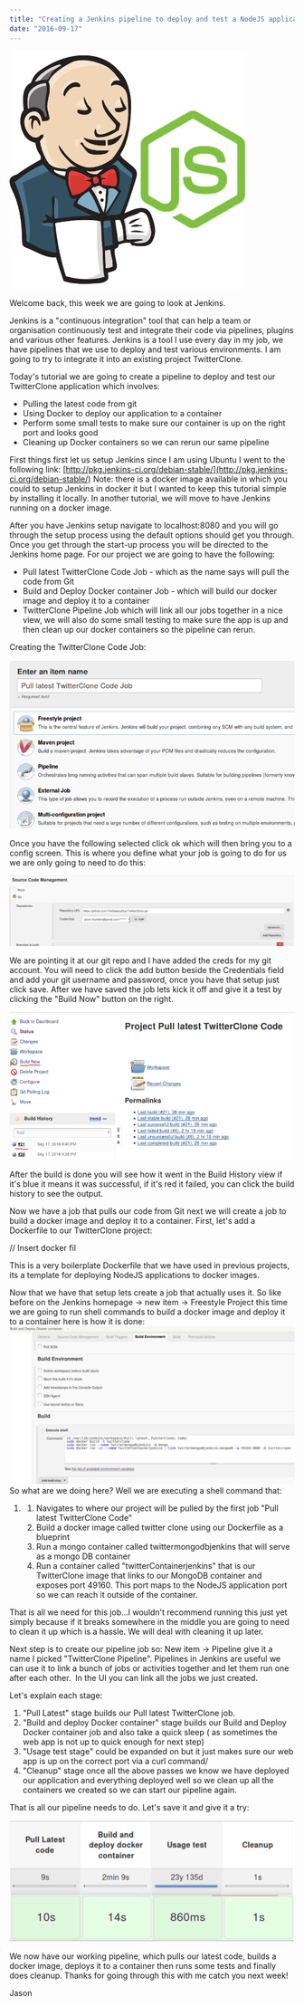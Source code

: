 ```yaml
---
title: "Creating a Jenkins pipeline to deploy and test a NodeJS application"
date: "2016-09-17"
---
```


![Cover Image](./images/15210420.png)

Welcome back, this week we are going to look at Jenkins.

Jenkins is a "continuous integration" tool that can help a team or organisation continuously test and integrate their code via pipelines, plugins and various other features. Jenkins is a tool I use every day in my job, we have pipelines that we use to deploy and test various environments. I am going to try to integrate it into an existing project TwitterClone.

Today's tutorial we are going to create a pipeline to deploy and test our TwitterClone application which involves:

- Pulling the latest code from git
- Using Docker to deploy our application to a container
- Perform some small tests to make sure our container is up on the right port and looks good
- Cleaning up Docker containers so we can rerun our same pipeline

First things first let us setup Jenkins since I am using Ubuntu I went to the following link: [http://pkg.jenkins-ci.org/debian-stable/](http://pkg.jenkins-ci.org/debian-stable/) Note: there is a docker image available in which you could to setup Jenkins in docker it but I wanted to keep this tutorial simple by installing it locally. In another tutorial, we will move to have Jenkins running on a docker image.

After you have Jenkins setup navigate to localhost:8080 and you will go through the setup process using the default options should get you through. Once you get through the start-up process you will be directed to the Jenkins home page. For our project we are going to have the following:

- Pull latest TwitterClone Code Job - which as the name says will pull the code from Git
- Build and Deploy Docker container Job - which will build our docker image and deploy it to a container
- TwitterClone Pipeline Job which will link all our jobs together in a nice view, we will also do some small testing to make sure the app is up and then clean up our docker containers so the pipeline can rerun.

Creating the TwitterClone Code Job:

![twitterclonejob](./images/twitterCloneJob.png)

Once you have the following selected click ok which will then bring you to a config screen. This is where you define what your job is going to do for us we are only going to need to do this:

![gitsettings](./images/gitSettings.png)

We are pointing it at our git repo and I have added the creds for my git account. You will need to click the add button beside the Credentials field and add your git username and password, once you have that setup just click save. After we have saved the job lets kick it off and give it a test by clicking the "Build Now" button on the right.

![buildjob](./images/buildJob.png)

After the build is done you will see how it went in the Build History view if it's blue it means it was successful, if it's red it failed, you can click the build history to see the output.

Now we have a job that pulls our code from Git next we will create a job to build a docker image and deploy it to a container. First, let's add a Dockerfile to our TwitterClone project:

// Insert docker fil

This is a very boilerplate Dockerfile that we have used in previous projects, its a template for deploying NodeJS applications to docker images.

Now that we have that setup lets create a job that actually uses it. So like before on the Jenkins homepage -> new item -> Freestyle Project this time we are going to run shell commands to build a docker image and deploy it to a container here is how it is done: ![buildingdockerimage](./images/buildingDockerImage.png) So what are we doing here? Well we are executing a shell command that:

1. 1. Navigates to where our project will be pulled by the first job "Pull latest TwitterClone Code"
   2. Build a docker image called twitter clone using our Dockerfile as a blueprint
   3. Run a mongo container called twittermongodbjenkins that will serve as a mongo DB container
   4. Run a container called "twitterContainerjenkins" that is our  TwitterClone image that links to our MongoDB container and exposes port 49160. This port maps to the NodeJS application port so we can reach it outside of the container.

That is all we need for this job...I wouldn't recommend running this just yet simply because if it breaks somewhere in the middle you are going to need to clean it up which is a hassle. We will deal with cleaning it up later.

Next step is to create our pipeline job so: New item -> Pipeline give it a name I picked "TwitterClone Pipeline". Pipelines in Jenkins are useful we can use it to link a bunch of jobs or activities together and let them run one after each other.  In the UI you can link all the jobs we just created.

Let's explain each stage:

1. "Pull Latest" stage builds our Pull latest TwitterClone job.
2. "Build and deploy Docker container" stage builds our Build and Deploy Docker container job and also take a quick sleep ( as sometimes the web app is not up to quick enough for next step)
3. "Usage test stage" could be expanded on but it just makes sure our web app is up on the correct port via a curl command/
4. "Cleanup" stage once all the above passes we know we have deployed our application and everything deployed well so we clean up all the containers we created so we can start our pipeline again.

That is all our pipeline needs to do. Let's save it and give it a try:

![stage](./images/stage.png)

We now have our working pipeline, which pulls our latest code, builds a docker image, deploys it to a container then runs some tests and finally does cleanup. Thanks for going through this with me catch you next week!

Jason
